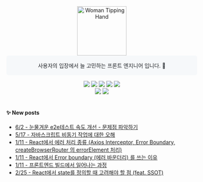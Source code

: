 <div align="center">
	<img src="https://raw.githubusercontent.com/Tarikul-Islam-Anik/Animated-Fluent-Emojis/master/Emojis/People/Woman%20Tipping%20Hand.png" alt="Woman Tipping Hand" width="130" height="130" />
	<div style="background-color:#f6f8fa; color: #1f2328; padding: 16px; border-radius: 6px;">사용자의 입장에서 늘 고민하는 프론트 엔지니어 입니다. 🌱</div>
</div>

<div align="center" style="margin-top:15px;">
	<img src="https://img.shields.io/badge/React-61DAFB?style=flat&logo=React&logoColor=white" />
  <img src="https://img.shields.io/badge/typescript-3178C6?style=flat&logo=typescript&logoColor=white" />
	<img src="https://img.shields.io/badge/HTML5-E34F26?style=flat&logo=HTML5&logoColor=white" />
	<img src="https://img.shields.io/badge/CSS3-1572B6?style=flat&logo=CSS3&logoColor=white" />
	<img src="https://img.shields.io/badge/JavaScript-F7DF1E?style=flat&logo=JavaScript&logoColor=white" />
  <br/>
  	<img src="https://img.shields.io/badge/GitHub-181717?style=flat&logo=GitHub&logoColor=white" />
    	<img src="https://img.shields.io/badge/webstorm-000000?style=flat&logo=webstorm&logoColor=white" />
</div>
<br>

#### ✨ New posts

- [6/2 - 눈물겨운 e2e테스트 속도 개선 - 문제점 파악하기](https://yzlosmik.tistory.com/183)
- [5/17 - 자바스크립트 비동기 작업에 대한 오해](https://yzlosmik.tistory.com/182)
- [1/11 - React에서 에러 처리 종류 (Axios Interceptor, Error Boundary, createBrowserRouter 의 errorElement 처리)](https://yzlosmik.tistory.com/181)
- [1/11 - React에서 Error boundary (에러 바운더리) 를 쓰는 이유](https://yzlosmik.tistory.com/180)
- [1/11 - 프론트엔드 빌드에서 일어나는 과정](https://yzlosmik.tistory.com/179)
- [2/25 - React에서 state를 정의할 때 고려해야 할 점 (feat. SSOT)](https://yzlosmik.tistory.com/178)
